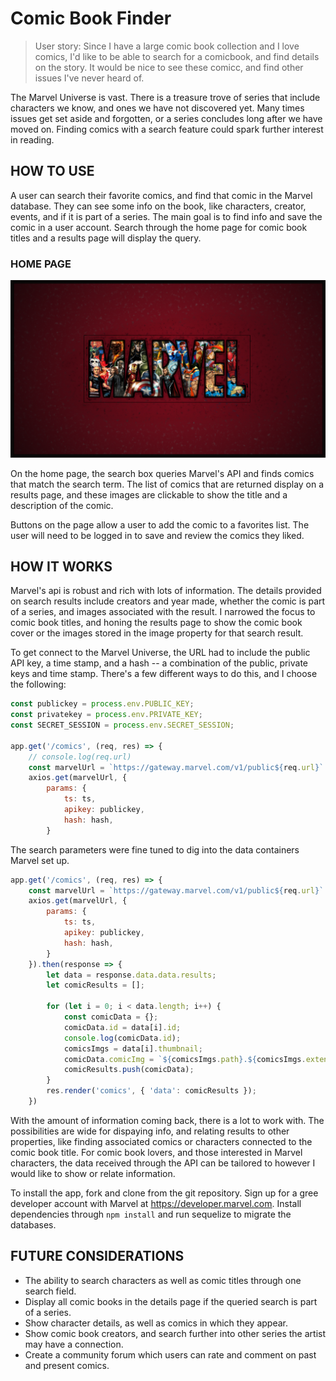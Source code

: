 # Comic Book Finder

> User story: Since I have a large comic book collection and I love comics, I'd like to be able to search for a comicbook, and find details on the story. It would be nice to see these comicc, and find other issues I've never heard of.

The Marvel Universe is vast. There is a treasure trove of series that include characters we know, and ones we have not discovered yet. Many times issues get set aside and forgotten, or a series concludes long after we have moved on. Finding comics with a search feature could spark further interest in reading.

## HOW TO USE

A user can search their favorite comics, and find that comic in the Marvel database. They can see some info on the book, like characters, creator, events, and if it is part of a series. The main goal is to find info and save the comic in a user account. Search through the home page for comic book titles and a results page will display the query.

### HOME PAGE

![Marvel](img/marvel_display.png)

On the home page, the search box queries Marvel's API and finds comics that match the search term. The list of comics that are returned display on a results page, and these images are clickable to show the title and a description of the comic.

Buttons on the page allow a user to add the comic to a favorites list. The user will need to be logged in to save and review the comics they liked.

## HOW IT WORKS

Marvel's api is robust and rich with lots of information. The details provided on search results include creators and year made, whether the comic is part of a series, and images associated with the result. I narrowed the focus to comic book titles, and honing the results page to show the comic book cover or the images stored in the image property for that search result.

To get connect to the Marvel Universe, the URL had to include the public API key, a time stamp, and a hash -- a combination of the public, private keys and time stamp. There's a few different ways to do this, and I choose the following:

```javascript
const publickey = process.env.PUBLIC_KEY;
const privatekey = process.env.PRIVATE_KEY;
const SECRET_SESSION = process.env.SECRET_SESSION;

app.get('/comics', (req, res) => {
    // console.log(req.url)
    const marvelUrl = `https://gateway.marvel.com/v1/public${req.url}`
    axios.get(marvelUrl, {
        params: {
            ts: ts,
            apikey: publickey,
            hash: hash,
        }
```

The search parameters were fine tuned to dig into the data containers Marvel set up.

```javascript
app.get('/comics', (req, res) => {
    const marvelUrl = `https://gateway.marvel.com/v1/public${req.url}`
    axios.get(marvelUrl, {
        params: {
            ts: ts,
            apikey: publickey,
            hash: hash,
        }
    }).then(response => {
        let data = response.data.data.results;
        let comicResults = [];
        
        for (let i = 0; i < data.length; i++) {
            const comicData = {};
            comicData.id = data[i].id;
            console.log(comicData.id);
            comicsImgs = data[i].thumbnail;
            comicData.comicImg = `${comicsImgs.path}.${comicsImgs.extension}`;
            comicResults.push(comicData);
        }
        res.render('comics', { 'data': comicResults });
    })
```

With the amount of information coming back, there is a lot to work with. The possibilities are wide for dispaying info, and relating results to other properties, like finding associated comics or characters connected to the comic book title. For comic book lovers, and those interested in Marvel characters, the data received through the API can be tailored to however I would like to show or relate information.

To install the app, fork and clone from the git repository. Sign up for a gree developer account with Marvel at https://developer.marvel.com. Install dependencies through `npm install` and run sequelize to migrate the databases.




## FUTURE CONSIDERATIONS

* The ability to search characters as well as comic titles through one search field.
* Display all comic books in the details page if the queried search is part of a series.
* Show character details, as well as comics in which they appear.
* Show comic book creators, and search further into other series the artist may have a connection.
* Create a community forum which users can rate and comment on past and present comics.